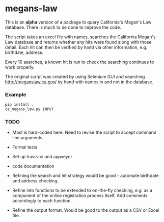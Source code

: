 megans-law
==========

This is an **alpha** version of a package to query California's Megan's Law
database. There is much to be done to improve the code.

The script takes an excel file with names, searches the California Megan's Law
database and returns whether any hits were found along with those detail. Each
hit can then be verified by hand via other information, e.g. birthdate, address.

Every 10 searches, a known hit is run to check the searching continues to work
properly.

The original script was created by using Selenium GUI and searching
http://meganslaw.ca.gov/ by hand with names in and not in the database.


### Example

```bash
pip install .
ca_megans_law.py INPUT
```

### TODO

* Most is hard-coded here. Need to revise the script to
accept command line arguments.

* Formal tests

* Set up travis-ci and appveyor

* code documentation

* Refining the search and hit strategy would be good - automate birthdate and
address checking.

* Refine into functions to be extended to on-the-fly checking, e.g. as a
component of the online registration process itself.
Add comments accordingly to each function.

* Refine the output format. Would be good to the output as a CSV or Excel file.
